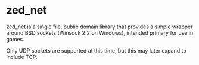 # zed_net
zed_net is a single file, public domain library that provides a simple wrapper around BSD sockets (Winsock 2.2 on Windows), intended primary for use in games.

Only UDP sockets are supported at this time, but this may later expand to include TCP.
